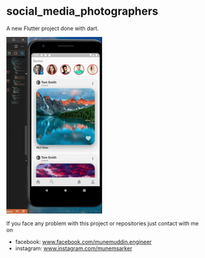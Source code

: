 # social_media_photographers

A new Flutter project done with dart.


<img src="./screenshot1.jpg" width="250">


If you face any problem with this project or repositories just contact with me on 
- facebook: www.facebook.com/munemuddin.engineer
- instagram: www.instagram.com/munemsarker
